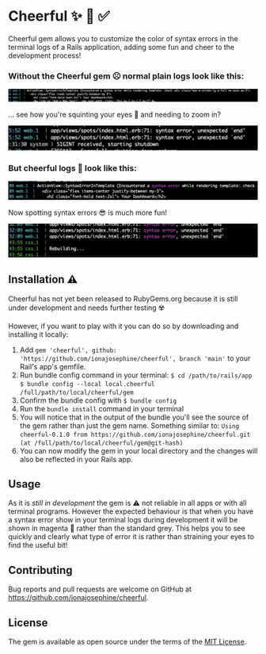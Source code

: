 # Cheerful ✨ 🌈 ✅

Cheerful gem allows you to customize the color of syntax errors in the terminal logs of a Rails application, adding some fun and cheer to the development process!

### Without the Cheerful gem ☹️ normal plain logs look like this:

![Plain Logs](/screenshot4.png)

... see how you're squinting your eyes 🧐 and needing to zoom in?

![Plain Logs](/screenshot3.png)


### But cheerful logs 🤩 look like this:

![Plain Logs](/screenshot2.png)

Now spotting syntax errors 😎 is much more fun!

![Plain Logs](/screenshot1.png)



## Installation ⚠️

Cheerful has not yet been released to RubyGems.org because it is still under development and needs further testing ☢️

However, if you want to play with it you can do so by downloading and installing it locally: 

1. Add `gem 'cheerful', github: 'https://github.com/ionajosephine/cheerful', branch 'main'` to your Rail's app's gemfile.
2. Run bundle config command in your terminal:
       `$ cd /path/to/rails/app
        $ bundle config --local local.cheerful /full/path/to/local/cheerful/gem`
3. Confirm the bundle config with `$ bundle config`
4. Run the `bundle install` command in your terminal
5. You will notice that in the output of the bundle you'll see the source of the gem rather than just the gem name. Something similar to:
       `Using cheerful-0.1.0 from https://github.com/ionajosephine/cheerful.git (at /full/path/to/local/cheerful/gem@git-hash)`
6. You can now modify the gem in your local directory and the changes will also be reflected in your Rails app.

## Usage

As it is *still in development* the gem is ⚠️ not reliable in all apps or with all terminal programs. 
However the expected behaviour is that when you have a syntax error show in your terminal logs during development it will be shown in magenta 🎀 rather than the standard grey. This helps you to see quickly and clearly what type of error it is rather than straining your eyes to find the useful bit!

## Contributing

Bug reports and pull requests are welcome on GitHub at https://github.com/ionajosephine/cheerful.

## License

The gem is available as open source under the terms of the [MIT License](https://opensource.org/licenses/MIT).
